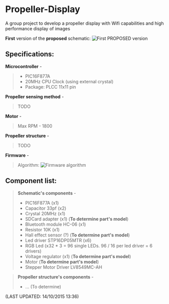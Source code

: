 # Propeller-Display
A group project to develop a propeller display with Wifi capabilities and high performance display of images

**First** version of the **proposed** schematic:
![First PROPOSED version](http://i.imgur.com/gKJlont.png)

Specifications:
---------------
**Microcontroller** - 
> - PIC16F877A
> - 20MHz CPU Clock (using external crystal)
> - Package: PLCC 11x11 pin

**Propeller sensing method** -
> TODO

**Motor** - 
> Max RPM - 1800

**Propeller structure** - 
> TODO

**Firmware** -
> Algorithm:
	![Firmware algorithm](http://i.imgur.com/M1VnChr.png)
	

Component list:
---------------

> **Schematic's components** -
> - PIC16F877A (x1)
> - Capacitor 33pf (x2) 
> - Crystal 20MHz (x1)
> - SDCard adapter (x1) (**To determine part's model**)
> - Bluetooth module HC-06 (x1)
> - Resistor 10K (x1)
> - Hall effect sensor (?) (**To determine part's model**)
> - Led driver STP16DP05MTR (x6)
> - RGB Led (x32 * 3 = 96 single LEDs. 96 / 16 per led driver = 6 drivers)
> - Voltage regulator (x1) (**To determine part's model**)
> - Motor (**To determine part's model**)
> - Stepper Motor Driver LV8549MC-AH

> **Propeller structure's components** -
> - ... (To determine)

(LAST UPDATED: 14/10/2015 13:36)